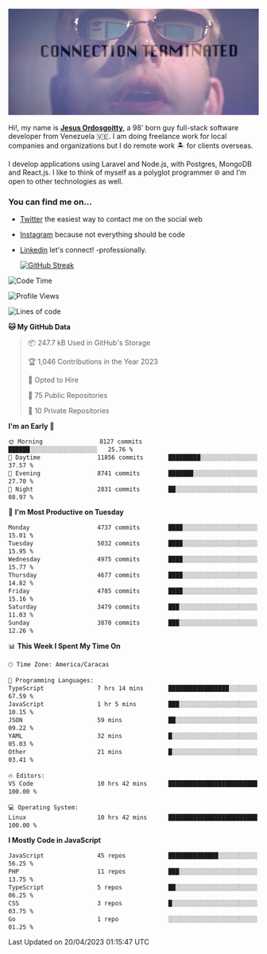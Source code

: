 ![hackers movie reference](./disconnected.jpg)

Hi!, my name is [**Jesus Ordosgoitty**](https://jodaz.xyz), a 98' born guy full-stack software developer from Venezuela 🇻🇪. I am doing freelance work for local companies and organizations but I do remote work 🏝️ for clients overseas. 

I develop applications using Laravel and Node.js, with Postgres, MongoDB and React.js. I like to think of myself as a polyglot programmer 🌐 and I'm open to other technologies as well.

### You can find me on...

- [Twitter](https://twitter.com/jodaz_) the easiest way to contact me on the social web
- [Instagram](https://instagram.com/jodaz_) because not everything should be code
- [Linkedin](https://linkedin.com/in/jodaz) let's connect! -professionally.


    [![GitHub Streak](https://streak-stats.demolab.com?user=jodaz&theme=tokyonight)](https://git.io/streak-stats)

<!--START_SECTION:waka-->
![Code Time](http://img.shields.io/badge/Code%20Time-3%2C857%20hrs%2047%20mins-blue)

![Profile Views](http://img.shields.io/badge/Profile%20Views-14-blue)

![Lines of code](https://img.shields.io/badge/From%20Hello%20World%20I%27ve%20Written-97.3%20million%20lines%20of%20code-blue)

**🐱 My GitHub Data** 

> 📦 247.7 kB Used in GitHub's Storage 
 > 
> 🏆 1,046 Contributions in the Year 2023
 > 
> 💼 Opted to Hire
 > 
> 📜 75 Public Repositories 
 > 
> 🔑 10 Private Repositories 
 > 
**I'm an Early 🐤** 

```text
🌞 Morning                8127 commits        ██████░░░░░░░░░░░░░░░░░░░   25.76 % 
🌆 Daytime                11856 commits       █████████░░░░░░░░░░░░░░░░   37.57 % 
🌃 Evening                8741 commits        ███████░░░░░░░░░░░░░░░░░░   27.70 % 
🌙 Night                  2831 commits        ██░░░░░░░░░░░░░░░░░░░░░░░   08.97 % 
```
📅 **I'm Most Productive on Tuesday** 

```text
Monday                   4737 commits        ████░░░░░░░░░░░░░░░░░░░░░   15.01 % 
Tuesday                  5032 commits        ████░░░░░░░░░░░░░░░░░░░░░   15.95 % 
Wednesday                4975 commits        ████░░░░░░░░░░░░░░░░░░░░░   15.77 % 
Thursday                 4677 commits        ████░░░░░░░░░░░░░░░░░░░░░   14.82 % 
Friday                   4785 commits        ████░░░░░░░░░░░░░░░░░░░░░   15.16 % 
Saturday                 3479 commits        ███░░░░░░░░░░░░░░░░░░░░░░   11.03 % 
Sunday                   3870 commits        ███░░░░░░░░░░░░░░░░░░░░░░   12.26 % 
```


📊 **This Week I Spent My Time On** 

```text
🕑︎ Time Zone: America/Caracas

💬 Programming Languages: 
TypeScript               7 hrs 14 mins       █████████████████░░░░░░░░   67.59 % 
JavaScript               1 hr 5 mins         ███░░░░░░░░░░░░░░░░░░░░░░   10.15 % 
JSON                     59 mins             ██░░░░░░░░░░░░░░░░░░░░░░░   09.22 % 
YAML                     32 mins             █░░░░░░░░░░░░░░░░░░░░░░░░   05.03 % 
Other                    21 mins             █░░░░░░░░░░░░░░░░░░░░░░░░   03.41 % 

🔥 Editors: 
VS Code                  10 hrs 42 mins      █████████████████████████   100.00 % 

💻 Operating System: 
Linux                    10 hrs 42 mins      █████████████████████████   100.00 % 
```

**I Mostly Code in JavaScript** 

```text
JavaScript               45 repos            ██████████████░░░░░░░░░░░   56.25 % 
PHP                      11 repos            ███░░░░░░░░░░░░░░░░░░░░░░   13.75 % 
TypeScript               5 repos             ██░░░░░░░░░░░░░░░░░░░░░░░   06.25 % 
CSS                      3 repos             █░░░░░░░░░░░░░░░░░░░░░░░░   03.75 % 
Go                       1 repo              ░░░░░░░░░░░░░░░░░░░░░░░░░   01.25 % 
```




 Last Updated on 20/04/2023 01:15:47 UTC
<!--END_SECTION:waka-->
